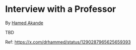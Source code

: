 # Interview with a Professor

By [Hamed Akande](https://x.com/drhammed)

TBD

Ref: https://x.com/drhammed/status/1290287965625659393

